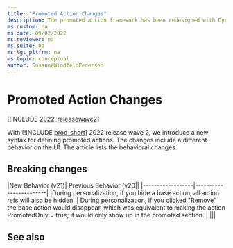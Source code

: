 ```yaml
---
title: "Promoted Action Changes"
description: The promoted action framework has been redesigned with Dynamics 365 Business Central 2022 release wave 2. 
ms.custom: na
ms.date: 09/02/2022
ms.reviewer: na
ms.suite: na
ms.tgt_pltfrm: na
ms.topic: conceptual
author: SusanneWindfeldPedersen
--- 
```


# Promoted Action Changes

[!INCLUDE [2022_releasewave2](../includes/2022_releasewave2.md)]

With [!INCLUDE [prod_short](includes/prod_short.md)] 2022 release wave 2, we introduce a new syntax for defining promoted actions. The changes include a different behavior on the UI. The article lists the behavioral changes.

## Breaking changes <!-- ?? -->

|New Behavior (v21)| Previous Behavior (v20||
|------------------|------------------------|
|During personalization, if you hide a base action, all action refs will also be hidden. | During personalization, if you clicked "Remove" the base action would disappear, which was equivalent to making the action PromotedOnly = true; it would only show up in the promoted section. |
|||


## 

## See also